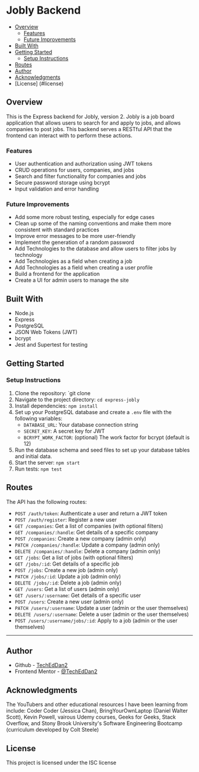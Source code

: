 # Jobly Backend

- [Overview](#overview)
  - [Features](#features)
  - [Future Improvements](#future-improvements)
- [Built With](#built-with)
- [Getting Started](#getting-started)
  - [Setup Instructions](#setup-instructions)
- [Routes](#routes)
- [Author](#author)
- [Acknowledgments](#acknowledgments)
- [License] (#license)

## Overview
This is the Express backend for Jobly, version 2. Jobly is a job board application that allows users to search for and apply to jobs, and allows companies to post jobs. This backend serves a RESTful API that the frontend can interact with to perform these actions.

### Features
- User authentication and authorization using JWT tokens
- CRUD operations for users, companies, and jobs
- Search and filter functionality for companies and jobs
- Secure password storage using bcrypt
- Input validation and error handling

### Future Improvements
- Add some more robust testing, especially for edge cases
- Clean up some of the naming conventions and make them more consistent with standard practices
- Improve error messages to be more user-friendly
- Implement the generation of a random password
- Add Technologies to the database and allow users to filter jobs by technology
- Add Technologies as a field when creating a job
- Add Technologies as a field when creating a user profile
- Build a frontend for the application
- Create a UI for admin users to manage the site

## Built With
- Node.js
- Express
- PostgreSQL
- JSON Web Tokens (JWT)
- bcrypt
- Jest and Supertest for testing

## Getting Started
### Setup Instructions
1. Clone the repository: `git clone
2. Navigate to the project directory: `cd express-jobly`
3. Install dependencies: `npm install`
4. Set up your PostgreSQL database and create a `.env` file with the following variables:
   - `DATABASE_URL`: Your database connection string
   - `SECRET_KEY`: A secret key for JWT
   - `BCRYPT_WORK_FACTOR`: (optional) The work factor for bcrypt (default is 12)
5. Run the database schema and seed files to set up your database tables and initial data.
6. Start the server: `npm start`
7. Run tests: `npm test`

## Routes
The API has the following routes:
- `POST /auth/token`: Authenticate a user and return a JWT token
- `POST /auth/register`: Register a new user
- `GET /companies`: Get a list of companies (with optional filters)
- `GET /companies/:handle`: Get details of a specific company
- `POST /companies`: Create a new company (admin only)
- `PATCH /companies/:handle`: Update a company (admin only)
- `DELETE /companies/:handle`: Delete a company (admin only)
- `GET /jobs`: Get a list of jobs (with optional filters)
- `GET /jobs/:id`: Get details of a specific job
- `POST /jobs`: Create a new job (admin only)
- `PATCH /jobs/:id`: Update a job (admin only)
- `DELETE /jobs/:id`: Delete a job (admin only)
- `GET /users`: Get a list of users (admin only)
- `GET /users/:username`: Get details of a specific user
- `POST /users`: Create a new user (admin only)
- `PATCH /users/:username`: Update a user (admin or the user themselves)
- `DELETE /users/:username`: Delete a user (admin or the user themselves)
- `POST /users/:username/jobs/:id`: Apply to a job (admin or the user themselves)


---

## Author
- Github - [TechEdDan2](https://github.com/TechEdDan2)
- Frontend Mentor - [@TechEdDan2](https://www.frontendmentor.io/profile/TechEdDan2)

## Acknowledgments
The YouTubers and other educational resources I have been learning from include: Coder Coder (Jessica Chan), BringYourOwnLaptop (Daniel Walter Scott), Kevin Powell, vairous Udemy courses, Geeks for Geeks, Stack Overflow, and Stony Brook University's Software Engineering Bootcamp (curriculum developed by Colt Steele) 

## License
This project is licensed under the ISC license
